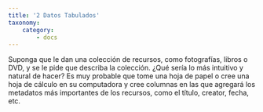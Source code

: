 ```yaml
---
title: '2 Datos Tabulados'
taxonomy:
    category:
        - docs
---
```


Suponga que le dan una colección de recursos, como fotografías, libros o DVD, y se le pide que describa la colección. ¿Qué sería lo más intuitivo y natural de hacer? Es muy probable que tome una hoja de papel o cree una hoja de cálculo en su computadora y cree columnas en las que agregará los metadatos más importantes de los recursos, como el título, creator, fecha, etc.
